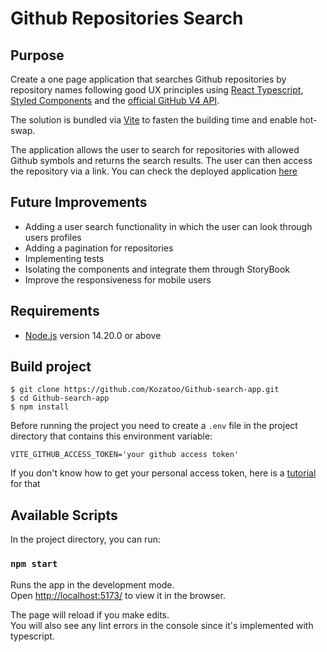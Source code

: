 # Github Repositories Search
## Purpose

Create a one page application that searches Github repositories by repository names following good UX principles using [React Typescript](https://reactjs.org/), [Styled Components](https://styled-components.com/) and the [official GitHub V4 API](https://docs.github.com/en/graphql).  
  
The solution is bundled via [Vite](https://vitejs.dev/) to fasten the building time and enable hot-swap.  

The application allows the user to search for repositories with allowed Github symbols and returns the search results. The user can then access the repository via a link. 
You can check the deployed application [here](https://whimsical-begonia-ad4077.netlify.app/)  

## Future Improvements

- Adding a user search functionality in which the user can look through users profiles 
- Adding a pagination for repositories
- Implementing tests
- Isolating the components and integrate them through StoryBook 
- Improve the responsiveness for mobile users 

## Requirements
* [Node.js](https://nodejs.org/en/) version 14.20.0 or above

## Build project
```
$ git clone https://github.com/Kozatoo/Github-search-app.git
$ cd Github-search-app
$ npm install
```
Before running the project you need to create a `.env` file in the project directory that contains this environment variable:

```
VITE_GITHUB_ACCESS_TOKEN='your github access token'
```
If you don't know how to get your personal access token, here is a [tutorial](https://docs.github.com/en/authentication/keeping-your-account-and-data-secure/creating-a-personal-access-token) for that

## Available Scripts

In the project directory, you can run:

### `npm start`

Runs the app in the development mode.\
Open [http://localhost:5173/](http://127.0.0.1:5173/) to view it in the browser.

The page will reload if you make edits.\
You will also see any lint errors in the console since it's implemented with typescript.


